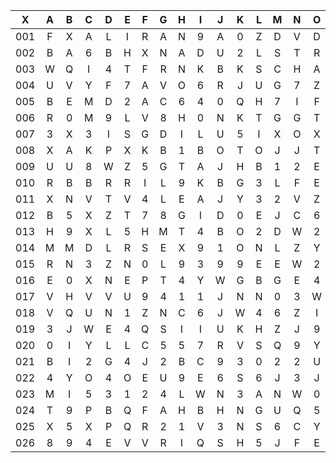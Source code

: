 |X|A|B|C|D|E|F|G|H|I|J|K|L|M|N|O|P|Q|R|S|T|U|V|W|X|Y|Z|
|:-------:|:-------:|:-------:|:-------:|:-------:|:-------:|:-------:|:-------:|:-------:|:-------:|:-------:|:-------:|:-------:|:-------:|:-------:|:-------:|:-------:|:-------:|:-------:|:-------:|:-------:|:-------:|:-------:|:-------:|:-------:|:-------:|:-------:|
|001|F|X|A|L|I|R|A|N|9|A|0|Z|D|V|D|M|B|L|T|V|X|6|I|7|Z|L|
|002|B|A|6|B|H|X|N|A|D|U|2|L|S|T|R|R|W|H|5|A|Q|0|5|L|Z|Q|
|003|W|Q|I|4|T|F|R|N|K|B|K|S|C|H|A|F|D|B|T|5|B|H|D|Z|Y|C|
|004|U|V|Y|F|7|A|V|O|6|R|J|U|G|7|Z|J|0|R|3|W|6|3|2|T|K|O|
|005|B|E|M|D|2|A|C|6|4|0|Q|H|7|I|F|Z|A|A|C|J|7|K|N|H|1|D|
|006|R|0|M|9|L|V|8|H|0|N|K|T|G|G|T|A|R|J|5|2|D|K|Q|N|Y|5|
|007|3|X|3|I|S|G|D|I|L|U|5|I|X|O|X|F|C|C|2|9|3|7|O|K|U|L|
|008|X|A|K|P|X|K|B|1|B|O|T|O|J|J|T|H|4|Y|3|0|1|V|G|1|8|8|
|009|U|U|8|W|Z|5|G|T|A|J|H|B|1|2|E|1|X|8|A|Z|Y|0|N|U|O|W|
|010|R|B|B|R|R|I|L|9|K|B|G|3|L|F|E|3|H|0|H|D|M|7|1|3|O|T|
|011|X|N|V|T|V|4|L|E|A|J|Y|3|2|V|Z|5|7|7|Z|Q|R|F|J|Q|5|I|
|012|B|5|X|Z|T|7|8|G|I|D|0|E|J|C|6|Y|9|1|Y|D|I|J|R|2|U|6|
|013|H|9|X|L|5|H|M|T|4|B|O|2|D|W|2|6|8|Z|D|E|9|9|H|T|9|O|
|014|M|M|D|L|R|S|E|X|9|1|O|N|L|Z|Y|O|4|2|4|T|6|6|W|C|S|K|
|015|R|N|3|Z|N|0|L|9|3|9|9|E|E|W|2|5|E|6|X|Z|R|A|Z|Q|8|B|
|016|E|0|X|N|E|P|T|4|Y|W|G|B|G|E|4|8|R|S|2|W|I|P|9|O|Q|2|
|017|V|H|V|V|U|9|4|1|1|J|N|N|0|3|W|G|U|Q|E|F|G|M|Y|1|7|W|
|018|V|Q|U|N|1|Z|N|C|6|J|W|4|6|Z|I|M|F|S|7|5|4|E|W|C|A|N|
|019|3|J|W|E|4|Q|S|I|I|U|K|H|Z|J|9|Q|8|3|I|7|0|7|1|C|I|E|
|020|0|I|Y|L|L|C|5|5|7|R|V|S|Q|9|Y|4|T|Z|N|W|P|B|3|3|4|X|
|021|B|I|2|G|4|J|2|B|C|9|3|0|2|2|U|U|3|M|F|3|P|8|9|Z|U|P|
|022|4|Y|O|4|O|E|U|9|E|6|S|6|J|3|J|P|S|T|J|9|3|6|U|7|M|2|
|023|M|I|5|3|1|2|4|L|W|N|3|A|N|W|0|V|D|J|C|H|3|P|2|H|Y|D|
|024|T|9|P|B|Q|F|A|H|B|H|N|G|U|Q|5|A|M|8|9|G|K|D|R|D|9|9|
|025|X|5|X|P|Q|R|2|1|V|3|N|S|6|C|Y|S|A|Y|H|S|K|5|T|C|T|P|
|026|8|9|4|E|V|V|R|I|Q|S|H|5|J|F|E|2|D|F|R|L|V|9|C|0|2|8|